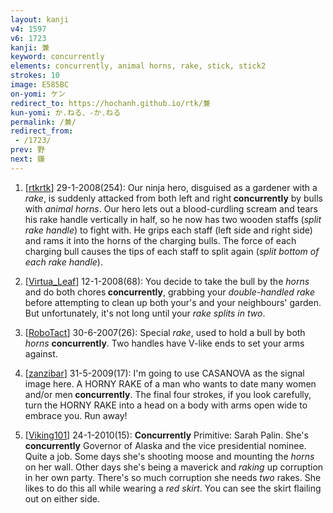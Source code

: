 ```yaml
---
layout: kanji
v4: 1597
v6: 1723
kanji: 兼
keyword: concurrently
elements: concurrently, animal horns, rake, stick, stick2
strokes: 10
image: E585BC
on-yomi: ケン
redirect_to: https://hochanh.github.io/rtk/兼
kun-yomi: か.ねる、-か.ねる
permalink: /兼/
redirect_from:
 - /1723/
prev: 野
next: 嫌
---
```


1) [<a href="http://kanji.koohii.com/profile/rtkrtk">rtkrtk</a>] 29-1-2008(254): Our ninja hero, disguised as a gardener with a <em>rake</em>, is suddenly attacked from both left and right<strong> concurrently</strong> by bulls with <em>animal horns</em>. Our hero lets out a blood-curdling scream and tears his rake handle vertically in half, so he now has two wooden staffs (<em>split rake handle</em>) to fight with. He grips each staff (left side and right side) and rams it into the horns of the charging bulls. The force of each charging bull causes the tips of each staff to split again (<em>split bottom of each rake handle</em>).

2) [<a href="http://kanji.koohii.com/profile/Virtua_Leaf">Virtua_Leaf</a>] 12-1-2008(68): You decide to take the bull by the <em>horns</em> and do both chores<strong> concurrently</strong>, grabbing your <em>double-handled rake</em> before attempting to clean up both your&#039;s and your neighbours&#039; garden. But unfortunately, it&#039;s not long until your <em>rake</em> <em>splits in two</em>.

3) [<a href="http://kanji.koohii.com/profile/RoboTact">RoboTact</a>] 30-6-2007(26): Special <em>rake</em>, used to hold a bull by both <em>horns</em> <strong>concurrently</strong>. Two handles have V-like ends to set your arms against.

4) [<a href="http://kanji.koohii.com/profile/zanzibar">zanzibar</a>] 31-5-2009(17): I&#039;m going to use CASANOVA as the signal image here. A HORNY RAKE of a man who wants to date many women and/or men<strong> concurrently</strong>. The final four strokes, if you look carefully, turn the HORNY RAKE into a head on a body with arms open wide to embrace you. Run away!

5) [<a href="http://kanji.koohii.com/profile/Viking101">Viking101</a>] 24-1-2010(15): <strong>Concurrently</strong> Primitive: Sarah Palin. She&#039;s<strong> concurrently</strong> Governor of Alaska and the vice presidential nominee. Quite a job. Some days she&#039;s shooting moose and mounting the <em>horns</em> on her wall. Other days she&#039;s being a maverick and <em>raking</em> up corruption in her own party. There&#039;s so much corruption she needs <em>two</em> rakes. She likes to do this all while wearing a <em>red skirt</em>. You can see the skirt flailing out on either side.

